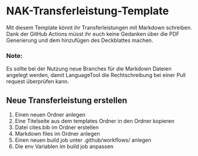 # NAK-Transferleistung-Template

Mit diesem Template könnt ihr Transferleistungen mit Markdown schreiben. Dank der GitHub Actions müsst ihr euch keine Gedanken über die PDF Generierung und dem hinzufügen des Deckblattes machen. 

### Note:
Es sollte bei der Nutzung neue Branches für die Markdown Dateien angelegt werden, damit LanguageTool die Rechtschreibung bei einer Pull request überprüfen kann.

## Neue Transferleistung erstellen

1. Einen neuen Ordner anlegen
2. Eine Titelseite aus dem templates Ordner in den Ordner kopieren
3. Datei cites.bib im Ordner erstellen
4. Markdown files im Ordner anlegen
5. Einen neuen build job unter .github/workflows/ anlegen
6. Die env Variablen im build job anpassen
